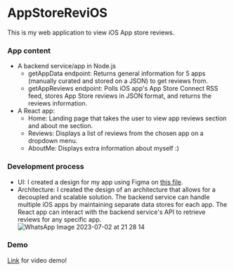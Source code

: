 # AppStoreReviOS

This is my web application to view iOS App store reviews.

### App content
- A backend service/app in Node.js
  - getAppData endpoint: Returns general information for 5 apps (manually curated and stored on a JSON) to get reviews from.
  - getAppReviews endpoint: Polls iOS app's App Store Connect RSS feed, stores App Store reviews in JSON format, and returns the reviews information.
- A React app:
  - Home: Landing page that takes the user to view app reviews section and about me section.
  - Reviews: Displays a list of reviews from the chosen app on a dropdown menu.
  - AboutMe: Displays extra information about myself :)
 
### Development process
- UI: I created a design for my app using Figma on [this file](https://www.figma.com/file/Pag2hiTvk6QfJPXxmkeHJa/App-Store-ReviOS?type=design&node-id=0%3A1&mode=design&t=WBeSJf0ubPxWka5f-1).
- Architecture: I created the design of an architecture that allows for a decoupled and scalable solution. The backend service can handle multiple iOS apps by maintaining separate data stores for each app. The React app can interact with the backend service's API to retrieve reviews for any specific app.
![WhatsApp Image 2023-07-02 at 21 28 14](https://github.com/marianaMtzCelis/AppStoreReviOS/assets/42619873/5e9791d4-78aa-4fa7-b9ae-555b4fa4bd61)

### Demo
[Link](https://drive.google.com/file/d/1CZREDCcQ1wb3fO5TgUEDiTVIQ9I8BhXn/view?usp=sharing) for video demo!
 
